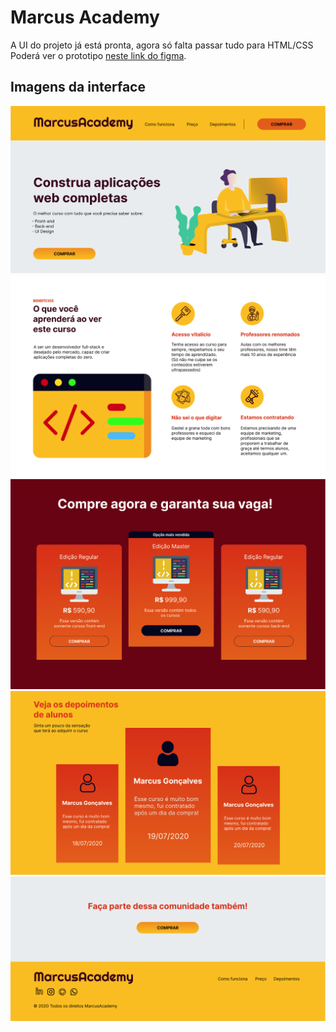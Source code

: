 # Marcus Academy
A UI do projeto já está pronta, agora só falta passar tudo para HTML/CSS
Poderá ver o prototipo <a href="https://www.figma.com/file/3Ne13BQdG51KlMuYEfYMDy/Primeira-Interface-no-Figma?node-id=0%3A1">neste link do figma</a>.<br>
## Imagens da interface
<img src="./academy1.png"></img>
<img src="./academy2.png"></img>
<img src="./academy3.png"></img>
<img src="./academy4.png"></img>
<img src="./academy5.png"></img>
